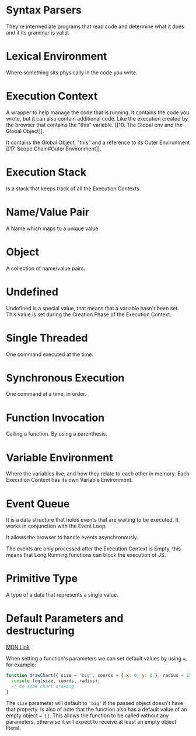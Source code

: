 # Syntax Parsers

They're intermediate programs that read code and determine what it does and it its grammar is valid.

# Lexical Environment

Where something sits physically in the code you write.

# Execution Context

A  wrapper to help manage the code that is running. It contains the code you wrote, but it can also contain additional code. Like the execution created by the browser that contains the "this" variable. [[10. The Global env and the Global Object]].

It contains the Global Object, "this" and a reference to its Outer Environment [[17. Scope Chain#Outer Environment]].

# Execution Stack

Is a stack that keeps track of all the Execution Contexts.

# Name/Value Pair

A Name which maps to a unique value.

# Object

A collection of name/value pairs.

# Undefined

Undefined is a special value, that means that a variable hasn't been set. This value is set during the Creation Phase of the Execution Context.

# Single Threaded

One command executed at the time.

# Synchronous Execution

One command at a time, in order.

# Function Invocation

Calling a function. By using a parenthesis.

# Variable Environment

Where the variables live, and how they relate to each other in memory. Each Execution Context has its own Variable Environment.

# Event Queue

It is a data structure that holds events that are waiting to be executed. It works in conjunction with the Event Loop.  
  
It allows the browser to handle events asynchronously.

The events are only processed after the Execution Context is Empty, this means that Long Running functions can block the execution of JS.

# Primitive Type

A type of a data that represents a single value.

# Default Parameters and destructuring

[MDN Link](https://developer.mozilla.org/en-US/docs/Web/JavaScript/Reference/Operators/Destructuring_assignment#setting_a_function_parameters_default_value)

When setting a function's parameters we can set default values by using `=`, for example:

```js
function drawChart({ size = 'big', coords = { x: 0, y: 0 }, radius = 25 } = {}) {
  console.log(size, coords, radius);
  // do some chart drawing
}
```

The `size` parameter will default to `'big'` if the passed object doesn't have that property. Is also of note that the function also has a default value of an empty object `= {}`. This allows the function to be called without any parameters, otherwise it will expect to receive at least an empty object literal.
